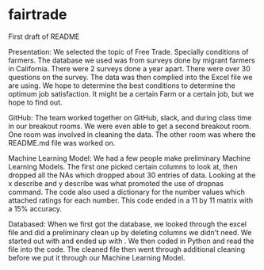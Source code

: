 # fairtrade
First draft of README

Presentation: 
We selected the topic of Free Trade. Specially conditions of farmers. The database we used was from surveys done by migrant farmers in California. There were 2 surveys done a year apart. There were over 30 questions on the survey. The data was then complied into the Excel file we are using. We hope to determine the best conditions to determine the optimum job satisfaction. It might be a certain Farm or a certain job, but we hope to find out.

GitHub: 
The team worked together on GitHub, slack, and during class time in our breakout rooms. We were even able to get a second breakout room. One room was involved in cleaning the data. The other room was where the README.md file was worked on. 

Machine Learning Model: 
We had a few people make preliminary Machine Learning Models. The first one picked certain columns to look at, then dropped all the NAs which dropped about 30 entries of data. Looking at the x describe and y describe was what promoted the use of dropnas command. The code also used a dictionary for the number values which attached ratings for each number. This code ended in a 11 by 11 matrix with a 15% accuracy.

Databased: 
When we first got the database, we looked through the excel file and did a preliminary clean up by deleting columns we didn’t need. We started out with <enter original number of columns> and ended up with <enter clean data number of columns>. We then coded in Python and read the file into the code. The cleaned file then went through additional cleaning before we put it through our Machine Learning Model.
